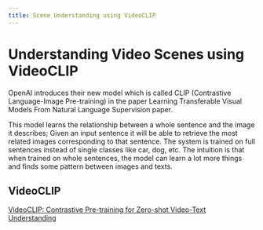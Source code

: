 ```yaml
---
title: Scene Understanding using VideoCLIP
---
```


# Understanding Video Scenes using VideoCLIP

 OpenAI introduces their new model which is called CLIP (Contrastive Language-Image Pre-training) in the paper Learning Transferable Visual Models From Natural Language Supervision paper. 
 
 This model learns the relationship between a whole sentence and the image it describes; Given an input sentence it will be able to retrieve the most related images corresponding to that sentence. The system is trained on full sentences instead of single classes like car, dog, etc. The intuition is that when trained on whole sentences, the model can learn a lot more things and finds some pattern between images and texts.

 ## VideoCLIP

[VideoCLIP: Contrastive Pre-training for Zero-shot Video-Text Understanding](https://arxiv.org/abs/2109.14084)



